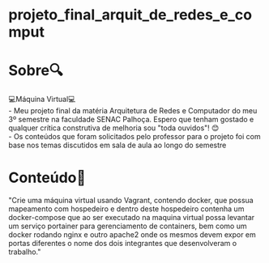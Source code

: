 # projeto_final_arquit_de_redes_e_comput
 <h1>
   Sobre🔍
  </h1> 
  💻Máquina Virtual💻
  <br>
 - Meu projeto final da matéria Arquitetura de Redes e Computador do meu 3º semestre na faculdade SENAC Palhoça. Espero que tenham gostado e qualquer crítica construtiva de melhoria sou "toda ouvidos"! 😊 
<br>
 - Os conteúdos que foram solicitados pelo professor para o projeto foi com base nos temas discutidos em sala de aula ao longo do semestre

  <h1>
    Conteúdo📝
  </h1> 
 "Crie uma máquina virtual usando Vagrant, contendo docker, que possua mapeamento com hospedeiro e dentro deste hospedeiro contenha um docker-compose que ao ser executado na maquina virtual possa levantar um serviço portainer para gerenciamento de containers, bem como um docker rodando nginx e outro apache2 onde os mesmos devem expor em portas diferentes o nome dos dois integrantes que desenvolveram o trabalho."

 

